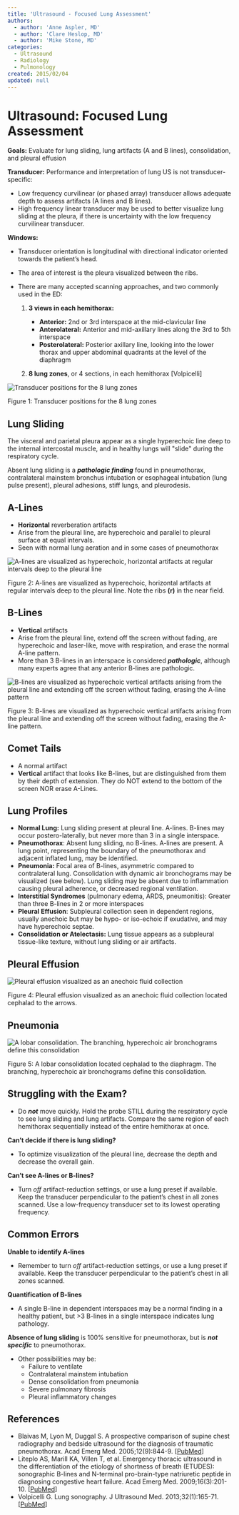 ```yaml
---
title: 'Ultrasound - Focused Lung Assessment'
authors:
  - author: 'Anne Aspler, MD'
  - author: 'Clare Heslop, MD'
  - author: 'Mike Stone, MD'
categories:
  - Ultrasound
  - Radiology
  - Pulmonology
created: 2015/02/04
updated: null
---
```


# Ultrasound: Focused Lung Assessment

**Goals:** Evaluate for lung sliding, lung artifacts (A and B lines), consolidation, and pleural effusion

**Transducer:** Performance and interpretation of lung US is not transducer-specific:

- Low frequency curvilinear (or phased array) transducer allows adequate depth to assess artifacts (A lines and B lines).
- High frequency linear transducer may be used to better visualize lung sliding at the pleura, if there is uncertainty with the low frequency curvilinear transducer.

**Windows:** 
- Transducer orientation is longitudinal with directional indicator oriented towards the patient’s head. 
- The area of interest is the pleura visualized between the ribs. 
- There are many accepted scanning approaches, and two commonly used in the ED:

  1. **3 views in each hemithorax:**

     - **Anterior:** 2nd or 3rd interspace at the mid-clavicular line
     - **Anterolateral:** Anterior and mid-axillary lines along the 3rd to 5th interspace
     - **Posterolateral:** Posterior axillary line, looking into the lower thorax and upper abdominal quadrants at the level of the diaphragm

  2. **8 lung zones**, or 4 sections, in each hemithorax [Volpicelli]

![Transducer positions for the 8 lung zones](media/lung-ultrasound_image-1.png)

Figure 1: Transducer positions for the 8 lung zones

## Lung Sliding

The visceral and parietal pleura appear as a single hyperechoic line deep to the internal intercostal muscle, and in healthy lungs will "slide" during the respiratory cycle.

Absent lung sliding is a **_pathologic finding_** found in pneumothorax, contralateral mainstem bronchus intubation or esophageal intubation (lung pulse present), pleural adhesions, stiff lungs, and pleurodesis.

## A-Lines

- **Horizontal** reverberation artifacts
- Arise from the pleural line, are hyperechoic and parallel to pleural surface at equal intervals.
- Seen with normal lung aeration and in some cases of pneumothorax

![A-lines are visualized as hyperechoic, horizontal artifacts at regular intervals deep to the pleural line](media/lung-ultrasound_image-2.png)

Figure 2: A-lines are visualized as hyperechoic, horizontal artifacts at regular intervals deep to the pleural line. Note the ribs **(r)** in the near field.

## B-Lines

- **Vertical** artifacts
- Arise from the pleural line, extend off the screen without fading, are hyperechoic and laser-like, move with respiration, and erase the normal A-line pattern.
- More than 3 B-lines in an interspace is considered **_pathologic_**, although many experts agree that any anterior B-lines are pathologic.

![B-lines are visualized as hyperechoic vertical artifacts arising from the pleural line and extending off the screen without fading, erasing the A-line pattern](media/lung-ultrasound_image-3.png)

Figure 3: B-lines are visualized as hyperechoic vertical artifacts arising from the pleural line and extending off the screen without fading, erasing the A-line pattern.

## Comet Tails

- A normal artifact
- **Vertical** artifact that looks like B-lines, but are distinguished from them by their depth of extension. They do NOT extend to the bottom of the screen NOR erase A-Lines.

## Lung Profiles

- **Normal Lung:** Lung sliding present at pleural line. A-lines. B-lines may occur postero-laterally, but never more than 3 in a single interspace.
- **Pneumothorax**: Absent lung sliding, no B-lines. A-lines are present. A lung point, representing the boundary of the pneumothorax and adjacent inflated lung, may be identified.
- **Pneumonia:** Focal area of B-lines, asymmetric compared to contralateral lung. Consolidation with dynamic air bronchograms may be visualized (see below). Lung sliding may be absent due to inflammation causing pleural adherence, or decreased regional ventilation.
- **Interstitial Syndromes** (pulmonary edema, ARDS, pneumonitis): Greater than three B-lines in 2 or more interspaces
- **Pleural** **Effusion**: Subpleural collection seen in dependent regions, usually anechoic but may be hypo- or iso-echoic if exudative, and may have hyperechoic septae.
- **Consolidation or Atelectasis:** Lung tissue appears as a subpleural tissue-like texture, without lung sliding or air artifacts.

## Pleural Effusion

![Pleural effusion visualized as an anechoic fluid collection](media/lung-ultrasound_image-4.png)

Figure 4: Pleural effusion visualized as an anechoic fluid collection located cephalad to the arrows.

## Pneumonia

![A lobar consolidation. The branching, hyperechoic air bronchograms define this consolidation](media/lung-ultrasound_image-5.png)

Figure 5: A lobar consolidation located cephalad to the diaphragm. The branching, hyperechoic air bronchograms define this consolidation.

## Struggling with the Exam?

- Do **_not_** move quickly. Hold the probe STILL during the respiratory cycle to see lung sliding and lung artifacts. Compare the same region of each hemithorax sequentially instead of the entire hemithorax at once.

**Can’t decide if there is lung sliding?**

- To optimize visualization of the pleural line, decrease the depth and decrease the overall gain.

**Can’t see A-lines or B-lines?**

- Turn _off_ artifact-reduction settings, or use a lung preset if available. Keep the transducer perpendicular to the patient’s chest in all zones scanned. Use a low-frequency transducer set to its lowest operating frequency.

## Common Errors

**Unable to identify A-lines** 

- Remember to turn _off_ artifact-reduction settings, or use a lung preset if available. Keep the transducer perpendicular to the patient’s chest in all zones scanned.

**Quantification of B-lines** 

- A single B-line in dependent interspaces may be a normal finding in a healthy patient, but >3 B-lines in a single interspace indicates lung pathology.

**Absence of lung sliding** is 100% sensitive for pneumothorax, but is **_not specific_** to pneumothorax. 

- Other possibilities may be:
  - Failure to ventilate
  - Contralateral mainstem intubation
  - Dense consolidation from pneumonia
  - Severe pulmonary fibrosis
  - Pleural inflammatory changes

## References

- Blaivas M, Lyon M, Duggal S. A prospective comparison of supine chest radiography and bedside ultrasound for the diagnosis of traumatic pneumothorax. Acad Emerg Med. 2005;12(9):844-9. [[PubMed](http://www.ncbi.nlm.nih.gov/pubmed/16141018)]
- Liteplo AS, Marill KA, Villen T, et al. Emergency thoracic ultrasound in the differentiation of the etiology of shortness of breath (ETUDES): sonographic B-lines and N-terminal pro-brain-type natriuretic peptide in diagnosing congestive heart failure. Acad Emerg Med. 2009;16(3):201-10. [[PubMed](http://www.ncbi.nlm.nih.gov/pubmed/19183402)]
- Volpicelli G. Lung sonography. J Ultrasound Med. 2013;32(1):165-71. [[PubMed](http://www.ncbi.nlm.nih.gov/pubmed/23269722)]
